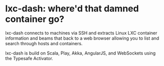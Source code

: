 lxc-dash: where'd that damned container go?
===========================================

lxc-dash connects to machines via SSH and extracts Linux LXC container
information and beams that back to a web browser allowing you to list and
search through hosts and containers.

lxc-dash is build on Scala, Play, Akka, AngularJS, and WebSockets using the
Typesafe Activator.

